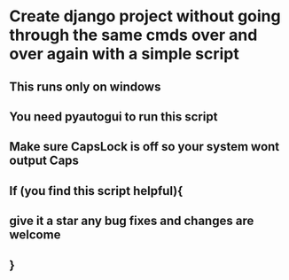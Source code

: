 # Create django project without going through the same cmds over and over again with a simple script 

## This runs only on windows
## You need pyautogui to run this script 
## Make sure CapsLock is off so your system wont output Caps
## If (you find this script helpful){
## give it a star any bug fixes and changes are welcome
## }
